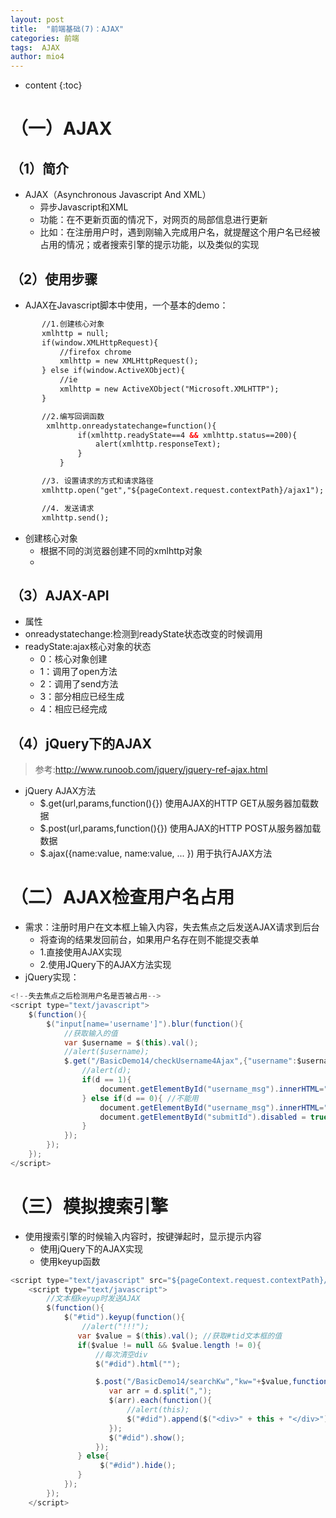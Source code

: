```yaml
---
layout: post
title:  "前端基础(7)：AJAX"
categories: 前端
tags:  AJAX
author: mio4
---
```


* content
{:toc}








# （一）AJAX
## （1）简介

 - AJAX（Asynchronous Javascript And XML）
	 - 异步Javascript和XML
	 - 功能：在不更新页面的情况下，对网页的局部信息进行更新
	 - 比如：在注册用户时，遇到刚输入完成用户名，就提醒这个用户名已经被占用的情况；或者搜索引擎的提示功能，以及类似的实现

## （2）使用步骤

  - AJAX在Javascript脚本中使用，一个基本的demo：

 ```html 
  		//1.创建核心对象
        xmlhttp = null;
        if(window.XMLHttpRequest){
            //firefox chrome
            xmlhttp = new XMLHttpRequest();
        } else if(window.ActiveXObject){
            //ie 
            xmlhttp = new ActiveXObject("Microsoft.XMLHTTP");
        }

        //2.编写回调函数
		 xmlhttp.onreadystatechange=function(){
				if(xmlhttp.readyState==4 && xmlhttp.status==200){
					alert(xmlhttp.responseText);
				}
			}

        //3. 设置请求的方式和请求路径
        xmlhttp.open("get","${pageContext.request.contextPath}/ajax1");

        //4. 发送请求
        xmlhttp.send();
 ```

 - 创建核心对象
	 - 根据不同的浏览器创建不同的xmlhttp对象
	 - 


## （3）AJAX-API

 - 属性
 - onreadystatechange:检测到readyState状态改变的时候调用
 - readyState:ajax核心对象的状态
	 - 0：核心对象创建
	 - 1：调用了open方法
	 - 2：调用了send方法
	 - 3：部分相应已经生成
	 - 4：相应已经完成


## （4）jQuery下的AJAX

>参考:http://www.runoob.com/jquery/jquery-ref-ajax.html

 - jQuery AJAX方法
	 - $.get(url,params,function(){}) 使用AJAX的HTTP GET从服务器加载数据
	 - $.post(url,params,function(){}) 使用AJAX的HTTP POST从服务器加载数据
	 - $.ajax({name:value, name:value, ... }) 用于执行AJAX方法

# （二）AJAX检查用户名占用

 - 需求：注册时用户在文本框上输入内容，失去焦点之后发送AJAX请求到后台
	- 将查询的结果发回前台，如果用户名存在则不能提交表单
	- 1.直接使用AJAX实现
	- 2.使用JQuery下的AJAX方法实现
 - jQuery实现：


```java 
<!--失去焦点之后检测用户名是否被占用-->
<script type="text/javascript">
    $(function(){
        $("input[name='username']").blur(function(){
            //获取输入的值
            var $username = $(this).val();
            //alert($username);
            $.get("/BasicDemo14/checkUsername4Ajax",{"username":$username},function(d){
                //alert(d);
                if(d == 1){
                    document.getElementById("username_msg").innerHTML="<font color='green'>用户名可以使用</font>";
                } else if(d == 0){ //不能用
                    document.getElementById("username_msg").innerHTML="<font color='red'>用户名不能使用</font>";
                    document.getElementById("submitId").disabled = true;
                }
            });
        });
    });
</script>
```

# （三）模拟搜索引擎

 - 使用搜索引擎的时候输入内容时，按键弹起时，显示提示内容
	 - 使用jQuery下的AJAX实现
	 - 使用keyup函数

```java 
<script type="text/javascript" src="${pageContext.request.contextPath}/js/jquery-1.11.3.min.js"></script>
    <script type="text/javascript">
        //文本框keyup时发送AJAX
        $(function(){
            $("#tid").keyup(function(){
                //alert("!!!");
               var $value = $(this).val(); //获取#tid文本框的值
               if($value != null && $value.length != 0){
                   //每次清空div
                   $("#did").html("");

                   $.post("/BasicDemo14/searchKw","kw="+$value,function(d){ //这里向Servlet提交参数
                      var arr = d.split(",");
                      $(arr).each(function(){
                          //alert(this);
                          $("#did").append($("<div>" + this + "</div>"));
                      });
                      $("#did").show();
                   });
               } else{
                    $("#did").hide();
               }
            });
        });
    </script>
```